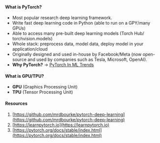 #### What is PyTorch?
* Most popular research deep learning framework.
* Write fast deep learning code in Python (able to run on a GPY/many GPUs)
* Able to access many pre-built deep learning models (Torch Hub/ torchvision.models)
* Whole stack: preprocess data, model data, deploy model in your application/cloud
* Originally designed and used in-house by Facebook/Meta (now open-source and used by companies such as Tesla, Microsoft, OpenAI).
* **Why PyTorch?** -> [PyTorch In ML Trends](https://paperswithcode.com/trends)

#### What is GPU/TPU?
* **GPU** (Graphics Processing Unit)
* **TPU** (Tensor Processing Unit)

#### Resources
1. [https://github.com/mrdbourke/pytorch-deep-learning](https://github.com/mrdbourke/pytorch-deep-learning)
2. [https://learnpytorch.io](https://learnpytorch.io)
3. [https://pytorch.org/docs/stable/index.html](https://pytorch.org/docs/stable/index.html)